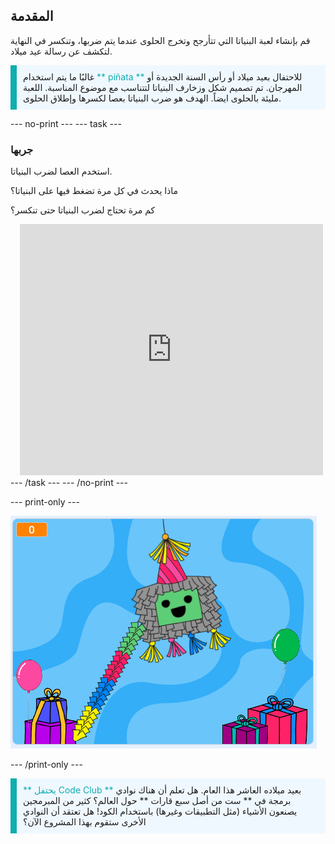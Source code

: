 ## المقدمة

قم بإنشاء لعبة البنياتا التي تتأرجح وتخرج الحلوى عندما يتم ضربها، وتنكسر في النهاية لتكشف عن رسالة عيد ميلاد.

<p style="border-left: solid; border-width:10px; border-color: #0faeb0; background-color: aliceblue; padding: 10px;">
غالبًا ما يتم استخدام <span style="color: #0faeb0">** piñata **</span> للاحتفال بعيد ميلاد أو رأس السنة الجديدة أو المهرجان. تم تصميم شكل وزخارف البنياتا لتتناسب مع موضوع المناسبة. اللعبة مليئة بالحلوى ايضاً. الهدف هو ضرب البنياتا بعصا لكسرها وإطلاق الحلوى.    
</p>

--- no-print --- --- task ---
### جربها
<div style="display: flex; flex-wrap: wrap">
<div style="flex-basis: 175px; flex-grow: 1">  
استخدم العصا لضرب البنياتا. 

ماذا يحدث في كل مرة تضغط فيها على البنياتا؟ 

كم مرة تحتاج لضرب البنياتا حتى تنكسر؟  
</div>
<div class="scratch-preview" style="margin-left: 15px;">
  <iframe allowtransparency="true" width="485" height="402" src="https://scratch.mit.edu/projects/embed/649873783/?autostart=false" frameborder="0"></iframe>
</div>
</div>
--- /task --- --- /no-print ---

--- print-only ---

![مشروع كامل.](images/showcase_static.png)

--- /print-only ---

<p style="border-left: solid; border-width:10px; border-color: #0faeb0; background-color: aliceblue; padding: 10px;">
<span style="color: #0faeb0">** يحتفل Code Club **</span> بعيد ميلاده العاشر هذا العام. هل تعلم أن هناك نوادي برمجة في ** ست من أصل سبع قارات ** حول العالم؟ كثير من المبرمجين يصنعون الأشياء (مثل التطبيقات وغيرها) باستخدام الكود! هل تعتقد أن النوادي الأخرى ستقوم بهذا المشروع الآن؟   
</p>
